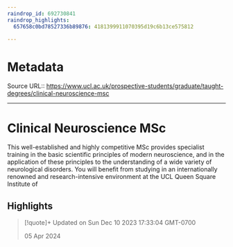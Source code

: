 ```yaml
---
raindrop_id: 692730841
raindrop_highlights:
  657658c0bd78527336b89876: 4181399911070395d19c6b13ce575812

---
```


# Metadata
Source URL:: https://www.ucl.ac.uk/prospective-students/graduate/taught-degrees/clinical-neuroscience-msc


---
# Clinical Neuroscience MSc

This well-established and highly competitive MSc provides specialist training in the basic scientific principles of modern neuroscience, and in the application of these principles to the understanding of a wide variety of neurological disorders. You will benefit from studying in an internationally renowned and research-intensive environment at the UCL Queen Square Institute of

## Highlights

> [!quote]+ Updated on Sun Dec 10 2023 17:33:04 GMT-0700
>
> 05 Apr 2024
